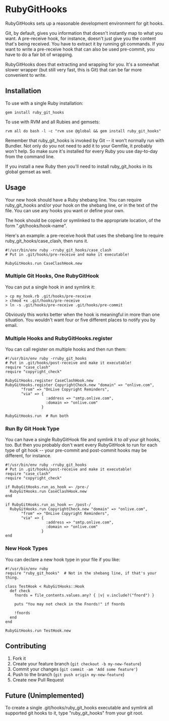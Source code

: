 # RubyGitHooks

RubyGitHooks sets up a reasonable development environment for git hooks.

Git, by default, gives you information that doesn't instantly map to
what you want.  A pre-receive hook, for instance, doesn't just give
you the content that's being received.  You have to extract it by
running git commands.  If you want to write a pre-receive hook that
can also be used pre-commit, you have to do a fair bit of wrapping.

RubyGitHooks does that extracting and wrapping for you.  It's a
somewhat slower wrapper (but still very fast, this is Git) that can be
far more convenient to write.

## Installation

To use with a single Ruby installation:

    gem install ruby_git_hooks

To use with RVM and all Rubies and gemsets:

    rvm all do bash -l -c "rvm use @global && gem install ruby_git_hooks"

Remember that ruby_git_hooks is invoked by Git -- it won't normally
run with Bundler.  Not only do you not need to add it to your Gemfile,
it probably won't help.  So make sure it's installed for every Ruby
you use day-to-day from the command line.

If you install a new Ruby then you'll need to install ruby_git_hooks
in its global gemset as well.

## Usage

Your new hook should have a Ruby shebang line.  You can require
ruby_git_hooks and/or your hook on the shebang line, or in the text of
the file.  You can use any hooks you want or define your own.

The hook should be copied or symlinked to the appropriate location, of
the form ".git/hooks/hook-name".

Here's an example: a pre-receive hook that uses the shebang line to
require ruby_git_hooks/case_clash, then runs it.

~~~
#!/usr/bin/env ruby -rruby_git_hooks/case_clash
# Put in .git/hooks/pre-receive and make it executable!

RubyGitHooks.run CaseClashHook.new
~~~

### Multiple Git Hooks, One RubyGitHook

You can put a single hook in and symlink it:

~~~
> cp my_hook.rb .git/hooks/pre-receive
> chmod +x .git/hooks/pre-receive
> ln -s .git/hooks/pre-receive .git/hooks/pre-commit
~~~

Obviously this works better when the hook is meaningful in more than
one situation.  You wouldn't want four or five different places to
notify you by email.

### Multiple Hooks and RubyGitHooks.register

You can call register on multiple hooks and then run them:

~~~
#!/usr/bin/env ruby -rruby_git_hooks
# Put in .git/hooks/post-receive and make it executable!
require "case_clash"
require "copyright_check"

RubyGitHooks.register CaseClashHook.new
RubyGitHooks.register CopyrightCheck.new "domain" => "onlive.com",
       "from" => "OnLive Copyright Reminders",
       "via" => {
                  :address => "smtp.onlive.com",
                  :domain => "onlive.com"
                }

RubyGitHooks.run  # Run both
~~~

### Run By Git Hook Type

You can have a single RubyGitHook file and symlink it to *all* your
git hooks, too.  But then you probably don't want every RubyGitHook to
run for each type of git hook -- your pre-commit and post-commit hooks
may be different, for instance.

~~~
#!/usr/bin/env ruby -rruby_git_hooks
# Put in .git/hooks/post-receive and make it executable!
require "case_clash"
require "copyright_check"

if RubyGitHooks.run_as_hook =~ /pre-/
  RubyGitHooks.run CaseClashHook.new
end

if RubyGitHooks.run_as_hook =~ /post-/
  RubyGitHooks.run CopyrightCheck.new "domain" => "onlive.com",
       "from" => "OnLive Copyright Reminders",
       "via" => {
                  :address => "smtp.onlive.com",
                  :domain => "onlive.com"
                }
end
~~~

### New Hook Types

You can declare a new hook type in your file if you like:

~~~
#!/usr/bin/env ruby
require "ruby_git_hooks"  # Not in the shebang line, if that's your thing.

class TestHook < RubyGitHooks::Hook
  def check
    fnords = file_contents.values.any? { |v| v.include?("fnord") }

    puts "You may not check in the Fnords!" if fnords

    !fnords
  end
end

RubyGitHooks.run TestHook.new
~~~



## Contributing

1. Fork it
2. Create your feature branch (`git checkout -b my-new-feature`)
3. Commit your changes (`git commit -am 'Add some feature'`)
4. Push to the branch (`git push origin my-new-feature`)
5. Create new Pull Request

## Future (Unimplemented)

To create a single .git/hooks/ruby_git_hooks executable and symlink
all supported git hooks to it, type "ruby_git_hooks" from your git
root.
